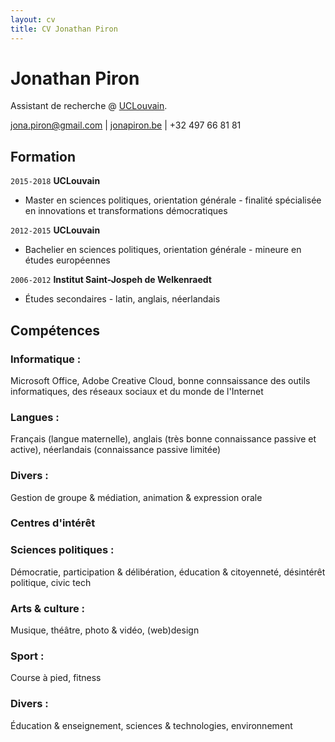 ```yaml
---
layout: cv
title: CV Jonathan Piron
---
```

# Jonathan Piron
Assistant de recherche @ <a href="https://uclouvain.be" target="_blank">UCLouvain</a>.

<div id="webaddress">
<a href="jona.piron@gmail.com">jona.piron@gmail.com</a>
| <a href="http://jonapiron.be">jonapiron.be</a> | +32 497 66 81 81
</div>

## Formation

`2015-2018`
__UCLouvain__

- Master en sciences politiques, orientation générale - finalité spécialisée en innovations et transformations démocratiques

`2012-2015`
__UCLouvain__

- Bachelier en sciences politiques, orientation générale - mineure en études européennes

`2006-2012`
__Institut Saint-Jospeh de Welkenraedt__

- Études secondaires - latin, anglais, néerlandais


## Compétences 

### Informatique :

Microsoft Office, Adobe Creative Cloud, bonne connsaissance des outils informatiques, des réseaux sociaux et du monde de l'Internet

### Langues :

Français (langue maternelle), anglais (très bonne connaissance passive et active), néerlandais (connaissance passive limitée)

### Divers :

Gestion de groupe & médiation, animation & expression orale


### Centres d'intérêt

### Sciences politiques : 

Démocratie, participation & délibération, éducation & citoyenneté, désintérêt politique, civic tech

### Arts & culture : 

Musique, théâtre, photo & vidéo, (web)design

### Sport : 

Course à pied, fitness

### Divers : 

Éducation & enseignement, sciences & technologies, environnement


<!-- ### Footer

Dernière mise à jour : 09/2018 -->


